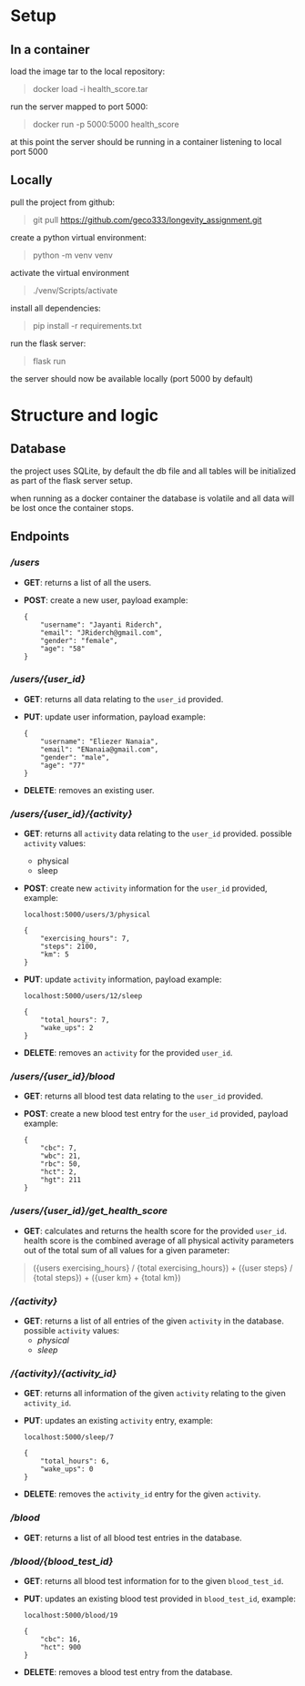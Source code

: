 # Setup

## In a container

load the image tar to the local repository:

> docker load -i health_score.tar

run the server mapped to port 5000:

> docker run -p 5000:5000 health_score

at this point the server should be running in a container listening to local port 5000

## Locally

pull the project from github:

> git pull https://github.com/geco333/longevity_assignment.git

create a python virtual environment:

> python -m venv venv

activate the virtual environment

> ./venv/Scripts/activate

install all dependencies:

> pip install -r requirements.txt

run the flask server:

> flask run

the server should now be available locally (port 5000 by default)

# Structure and logic

## Database

the project uses SQLite, by default the db file and all tables will be initialized as part of the flask server setup.

when running as a docker container the database is volatile and all data will be lost once the container stops.

## Endpoints

### ***/users***

- **GET**: returns a list of all the users.


- **POST**: create a new user, payload example:
  ```
  {
      "username": "Jayanti Riderch",
      "email": "JRiderch@gmail.com",
      "gender": "female",
      "age": "58"
  }
  ```

### ***/users/{user_id}***

- **GET**: returns all data relating to the `user_id` provided.


- **PUT**: update user information, payload example:
  ```
  {
      "username": "Eliezer Nanaia",
      "email": "ENanaia@gmail.com",
      "gender": "male",
      "age": "77"
  }
  ```

- **DELETE**: removes an existing user.

### ***/users/{user_id}/{activity}***

- **GET**: returns all `activity` data relating to the `user_id` provided.
  possible `activity` values:
    - physical
    - sleep


- **POST**: create new `activity` information for the `user_id` provided, example:
  ```
  localhost:5000/users/3/physical
  
  {
      "exercising_hours": 7,
      "steps": 2100,
      "km": 5
  }
  ```

- **PUT**: update `activity` information, payload example:
  ```
  localhost:5000/users/12/sleep
  
  {
      "total_hours": 7,
      "wake_ups": 2
  }
  ```

- **DELETE**: removes an `activity` for the provided `user_id`.

### ***/users/{user_id}/blood***

- **GET**: returns all blood test data relating to the `user_id` provided.


- **POST**: create a new blood test entry for the `user_id` provided, payload example:
  ```
  {
      "cbc": 7,
      "wbc": 21,
      "rbc": 50,
      "hct": 2,
      "hgt": 211
  }
  ```

### ***/users/{user_id}/get_health_score***

- **GET**: calculates and returns the health score for the provided `user_id`.
  health score is the combined average of all physical activity parameters out of
  the total sum of all values for a given parameter:

> ({users exercising_hours} / {total exercising_hours}) + ({user steps} / {total steps}) + ({user km} + {total km})

### ***/{activity}***

- **GET**: returns a list of all entries of the given `activity` in the database. possible `activity` values:
    - *physical*
    - *sleep*

### ***/{activity}/{activity_id}***

- **GET**: returns all information of the given `activity` relating to the given `activity_id`.


- **PUT**: updates an existing `activity` entry, example:
  ```
  localhost:5000/sleep/7
  
  {
      "total_hours": 6,
      "wake_ups": 0
  }
  ```

- **DELETE**: removes the `activity_id` entry for the given `activity`.

### ***/blood***

- **GET**: returns a list of all blood test entries in the database.

### ***/blood/{blood_test_id}***

- **GET**: returns all blood test information for to the given `blood_test_id`.


- **PUT**: updates an existing blood test provided in `blood_test_id`, example:
  ```
  localhost:5000/blood/19
  
  {
      "cbc": 16,
      "hct": 900
  }
  ```

- **DELETE**: removes a blood test entry from the database. 

